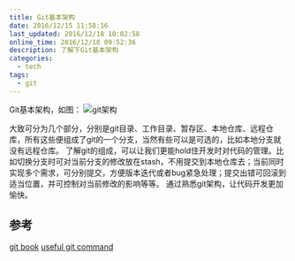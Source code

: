 ```yaml
---
title: Git基本架构
date: 2016/12/15 11:58:16
last_updated: 2016/12/18 10:02:58
online_time: 2016/12/18 09:52:36
description: 了解下Git基本架构
categories:
  - tech
tags:
  - git
---
```


Git基本架构，如图：
![git架构](https://yrw-blog.oss-cn-shenzhen.aliyuncs.com/article-img/20161215/f7f71965-d597-4d14-a579-3d2dfe2b8655--git架构.png "git架构")

大致可分为几个部分，分别是git目录、工作目录、暂存区、本地仓库、远程仓库，所有这些便组成了git的一个分支，当然有些可以是可选的，比如本地分支就没有远程仓库。
了解git的组成，可以让我们更能hold住开发时对代码的管理。比如切换分支时可对当前分支的修改放在stash，不用提交到本地仓库去；当前同时实现多个需求，可分别提交，方便版本迭代或者bug紧急处理；提交出错可回滚到适当位置，并可控制对当前修改的影响等等。
通过熟悉git架构，让代码开发更加愉快。

## 参考
[git book](http://gitbook.liuhui998.com/index.html)
[useful git command](https://github.com/xirong/my-git/blob/master/useful-git-command.md)
